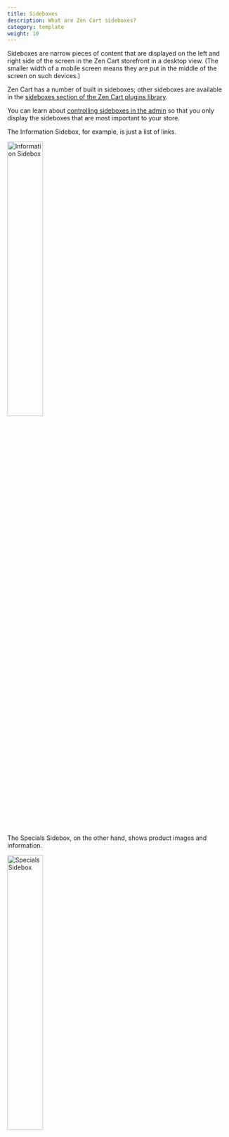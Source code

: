 ```yaml
---
title: Sideboxes 
description: What are Zen Cart sideboxes? 
category: template
weight: 10
---
```


Sideboxes are narrow pieces of content that are displayed on the left and right side of the screen in the Zen Cart storefront in a desktop view.  (The smaller width of a mobile screen means they are put in the middle of the screen on such devices.)

Zen Cart has a number of built in sideboxes; other sideboxes are available in the [sideboxes section of the Zen Cart plugins library](https://www.zen-cart.com/downloads.php?do=cat&id=12). 

You can learn about [controlling sideboxes in the admin](/user/admin/sideboxes/) so that you only display the sideboxes that are most important to your store. 

The Information Sidebox, for example, is just a list of links. 

<img alt="Information Sidebox" src="/images/information_sidebox.png" width="40%" />

The Specials Sidebox, on the other hand, shows product images and information. 

<img alt="Specials Sidebox" src="/images/specials_sidebox.png" width="40%" />

